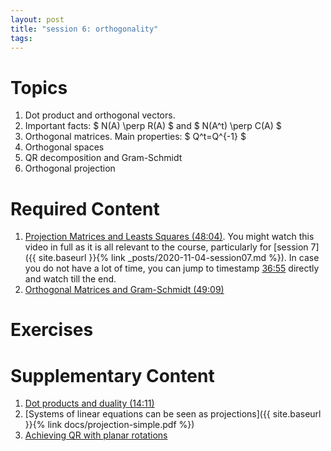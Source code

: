 ```yaml
---
layout: post
title: "session 6: orthogonality"
tags:
---
```



# Topics

1. Dot product and orthogonal vectors.
2. Important facts: $ N(A) \perp R(A) $ and $ N(A^t) \perp C(A) $
3. Orthogonal matrices. Main properties: $ Q^t=Q^{-1} $
4. Orthogonal spaces
5. QR decomposition and Gram-Schmidt
6. Orthogonal projection


# Required Content

1. [Projection Matrices and Leasts Squares (48:04)](https://www.youtube.com/watch?v=osh80YCg_GM).
You might watch this video in full as it is all relevant to the course, particularly for [session 7]({{ site.baseurl }}{% link _posts/2020-11-04-session07.md %}). 
In case you do not have a lot of time, you can jump to timestamp <u>36:55</u> directly and watch till the end.
2. [Orthogonal Matrices and Gram-Schmidt (49:09)](https://www.youtube.com/watch?v=0MtwqhIwdrI)


# Exercises


# Supplementary Content

1. [Dot products and duality (14:11)](https://www.youtube.com/watch?v=LyGKycYT2v0&list=PLZHQObOWTQDPD3MizzM2xVFitgF8hE_ab&index=9)
2. [Systems of linear equations can be seen as projections]({{ site.baseurl }}{% link docs/projection-simple.pdf  %})
3. [Achieving QR with planar rotations](https://en.wikipedia.org/wiki/Givens_rotation)
  

